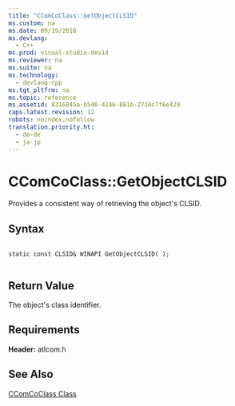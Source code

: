 ```yaml
---
title: "CComCoClass::GetObjectCLSID"
ms.custom: na
ms.date: 09/19/2016
ms.devlang: 
  - C++
ms.prod: visual-studio-dev14
ms.reviewer: na
ms.suite: na
ms.technology: 
  - devlang-cpp
ms.tgt_pltfrm: na
ms.topic: reference
ms.assetid: 8316845a-b540-4146-881b-2716c7f6e429
caps.latest.revision: 12
robots: noindex,nofollow
translation.priority.ht: 
  - de-de
  - ja-jp
---
```

# CComCoClass::GetObjectCLSID
Provides a consistent way of retrieving the object's CLSID.  
  
## Syntax  
  
```  
  
static const CLSID& WINAPI GetObjectCLSID( );  
  
```  
  
## Return Value  
 The object's class identifier.  
  
## Requirements  
 **Header:** atlcom.h  
  
## See Also  
 [CComCoClass Class](../vs140/CComCoClass-Class.md)